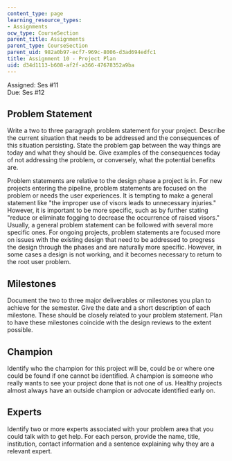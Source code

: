 ```yaml
---
content_type: page
learning_resource_types:
- Assignments
ocw_type: CourseSection
parent_title: Assignments
parent_type: CourseSection
parent_uid: 982a0b97-ecf7-969c-8006-d3ad694edfc1
title: Assignment 10 - Project Plan
uid: d34d1113-b608-af2f-a366-47678352a9ba
---
```


Assigned: Ses #11  
Due: Ses #12

Problem Statement
-----------------

Write a two to three paragraph problem statement for your project. Describe the current situation that needs to be addressed and the consequences of this situation persisting. State the problem gap between the way things are today and what they should be. Give examples of the consequences today of not addressing the problem, or conversely, what the potential benefits are.

Problem statements are relative to the design phase a project is in. For new projects entering the pipeline, problem statements are focused on the problem or needs the user experiences. It is tempting to make a general statement like "the improper use of visors leads to unnecessary injuries." However, it is important to be more specific, such as by further stating "reduce or eliminate fogging to decrease the occurrence of raised visors." Usually, a general problem statement can be followed with several more specific ones. For ongoing projects, problem statements are focused more on issues with the existing design that need to be addressed to progress the design through the phases and are naturally more specific. However, in some cases a design is not working, and it becomes necessary to return to the root user problem.

Milestones
----------

Document the two to three major deliverables or milestones you plan to achieve for the semester. Give the date and a short description of each milestone. These should be closely related to your problem statement. Plan to have these milestones coincide with the design reviews to the extent possible.

Champion
--------

Identify who the champion for this project will be, could be or where one could be found if one cannot be identified. A champion is someone who really wants to see your project done that is not one of us. Healthy projects almost always have an outside champion or advocate identified early on.

Experts
-------

Identify two or more experts associated with your problem area that you could talk with to get help. For each person, provide the name, title, institution, contact information and a sentence explaining why they are a relevant expert.